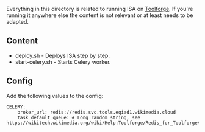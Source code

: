 Everything in this directory is related to running ISA on [Toolforge](https://www.toolforge.org/). If you're running it anywhere else the content is not relevant or at least needs to be adapted.

## Content

* deploy.sh - Deploys ISA step by step.
* start-celery.sh - Starts Celery worker.

## Config

Add the following values to the config:

```
CELERY:
    broker_url: redis://redis.svc.tools.eqiad1.wikimedia.cloud
    task_default_queue: # Long random string, see https://wikitech.wikimedia.org/wiki/Help:Toolforge/Redis_for_Toolforge#Celery
```
